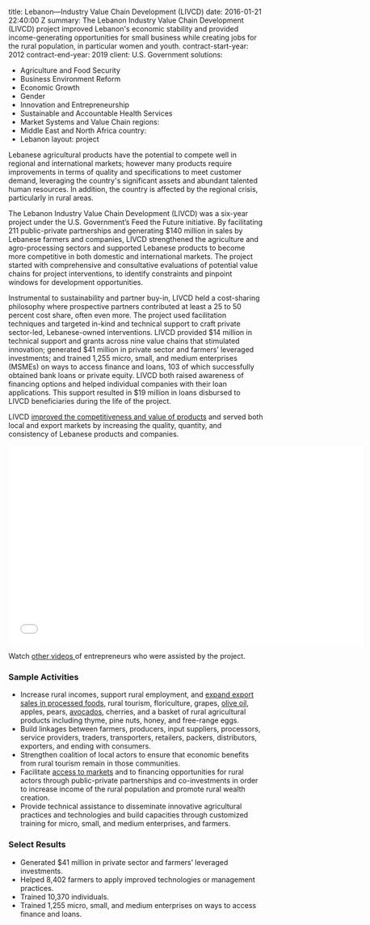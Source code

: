 
title: Lebanon—Industry Value Chain Development (LIVCD)
date: 2016-01-21 22:40:00 Z
summary: The Lebanon Industry Value Chain Development (LIVCD) project improved Lebanon's
  economic stability and provided income-generating opportunities for small business
  while creating jobs for the rural population, in particular women and youth.
contract-start-year: 2012
contract-end-year: 2019
client: U.S. Government
solutions:
- Agriculture and Food Security
- Business Environment Reform
- Economic Growth
- Gender
- Innovation and Entrepreneurship
- Sustainable and Accountable Health Services
- Market Systems and Value Chain
regions:
- Middle East and North Africa
country:
- Lebanon
layout: project


Lebanese agricultural products have the potential to compete well in regional and international markets; however many products require improvements in terms of quality and specifications to meet customer demand, leveraging the country's significant assets and abundant talented human resources. In addition, the country is affected by the regional crisis, particularly in rural areas.

The Lebanon Industry Value Chain Development (LIVCD) was a six-year project under the U.S. Government’s Feed the Future initiative. By facilitating 211 public-private partnerships and generating $140 million in sales by Lebanese farmers and companies, LIVCD strengthened the agriculture and agro-processing sectors and supported Lebanese products to become more competitive in both domestic and international markets. The project started with comprehensive and consultative evaluations of potential value chains for project interventions, to identify constraints and pinpoint windows for development opportunities.

Instrumental to sustainability and partner buy-in, LIVCD held a cost-sharing philosophy where prospective partners contributed at least a 25 to 50 percent cost share, often even more. The project used facilitation techniques and targeted in-kind and technical support to craft private sector-led, Lebanese-owned interventions. LIVCD provided $14 million in technical support and grants across nine value chains that stimulated innovation; generated $41 million in private sector and farmers’ leveraged investments; and trained 1,255 micro, small, and medium enterprises (MSMEs) on ways to access finance and loans, 103 of which successfully obtained bank loans or private equity. LIVCD both raised awareness of financing options and helped individual companies with their loan applications. This support resulted in $19 million in loans disbursed to LIVCD beneficiaries during the life of the project.

LIVCD [improved the competitiveness and value of products](http://dai-global-developments.com/articles/despite-regional-instability-lebanons-honey-sector-reaches-new-heights?utm_source=daidotcom) and served both local and export markets by increasing the quality, quantity, and consistency of Lebanese products and companies.

<iframe allowfullscreen="" frameborder="0" height="394" mozallowfullscreen="" src="//player.vimeo.com/video/112061216" webkitallowfullscreen="" width="703"></iframe>

Watch [other videos ](https://www.youtube.com/channel/UCpLbGE-sJXJBQ-ZFxy5cw9g/videos)of entrepreneurs who were assisted by the project.

### Sample Activities

* Increase rural incomes, support rural employment, and [expand export sales in processed foods](http://dai-global-developments.com/articles/feed-the-future-project-builds-freekeh-industry-in-lebanon?utm_source=daidotcom), rural tourism, floriculture, grapes, [olive oil](http://www.naharnet.com/stories/en/168984-usaid-funded-olive-oil-mechanical-harvesting-program-draws-to-a-close-1-000-olive-oil-producers-benefited), apples, pears, [avocados](http://www.executive-magazine.com/special-report/industry/holy-guacamole), cherries, and a basket of rural agricultural products including thyme, pine nuts, honey, and free-range eggs.
* Build linkages between farmers, producers, input suppliers, processors, service providers, traders, transporters, retailers, packers, distributors, exporters, and ending with consumers.
* Strengthen coalition of local actors to ensure that economic benefits from rural tourism remain in those communities.
* Facilitate [access to markets](http://www.executive-magazine.com/industry-agriculture/from-the-olive-to-the-oil) and to financing opportunities for rural actors through public-private partnerships and co-investments in order to increase income of the rural population and promote rural wealth creation.
* Provide technical assistance to disseminate innovative agricultural practices and technologies and build capacities through customized training for micro, small, and medium enterprises, and farmers.

### Select Results

* Generated $41 million in private sector and farmers’ leveraged investments.
* Helped 8,402 farmers to apply improved technologies or management practices.
* Trained 10,370 individuals.
* Trained 1,255 micro, small, and medium enterprises on ways to access finance and loans.
